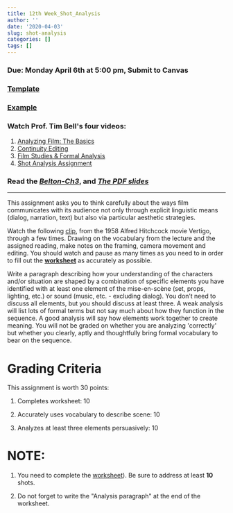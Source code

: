 ```yaml
---
title: 12th Week_Shot_Analysis
author: ''
date: '2020-04-03'
slug: shot-analysis
categories: []
tags: []
---
```


### Due: **Monday April 6th at 5:00 pm**, Submit to Canvas

### [Template](/files/12-week/worksheet.docx/)

### [Example](/files/12-week/example.pdf/)

### Watch Prof. Tim Bell's four videos:

1. [Analyzing Film: The Basics](https://iu.mediaspace.kaltura.com/media/Analyzing+film+1A+The+basics/1_cj175nto)
2. [Continuity Editing](https://iu.mediaspace.kaltura.com/media/Analyzing+film+2A+Continuity+editing/1_780nzqxp)
3. [Film Studies & Formal Analysis](https://iu.mediaspace.kaltura.com/id/1_eovz3qru?width=400&height=285&playerId=26683571)
4. [Shot Analysis Assignment](https://iu.mediaspace.kaltura.com/media/Analyzing+film+4A+shot+analysis+assignment/1_xcmp4qe0)

### Read the [*Belton-Ch3*](/files/12-week/Belton-Ch3.pdf/), and [*The PDF slides*](/files/12-week/slides.pdf/)

---
This assignment asks you to think carefully about the ways film communicates with its audience not only through explicit linguistic means (dialog, narration, text) but also via particular aesthetic strategies.

Watch the following [clip](https://www.youtube.com/watch?v=d-kcczAff40&t=21s), from the 1958 Alfred Hitchcock movie Vertigo, through a few times. Drawing on the vocabulary from the lecture and the assigned reading, make notes on the framing, camera movement and editing. You should watch and pause as many times as you need to in order to fill out the [**worksheet**](/files/12-week/worksheet.docx/) as accurately as possible.

Write a paragraph describing how your understanding of the characters and/or situation are shaped by a combination of specific elements you have identified with at least one element of the mise-en-scène (set, props, lighting, etc.) or sound (music, etc. - excluding dialog). You don’t need to discuss all elements, but you should discuss at least three. A weak analysis will list lots of formal terms but not say much about how they function in the sequence. A good analysis will say how elements work together to create meaning. You will not be graded on whether you are analyzing 'correctly' but whether you clearly, aptly and thoughtfully bring formal vocabulary to bear on the sequence.

# Grading Criteria

This assignment is worth 30 points:

1. Completes worksheet: 10

2. Accurately uses vocabulary to describe scene: 10

3. Analyzes at least three elements persuasively: 10


# NOTE:

1. You need to complete the [worksheet](/files/12-week/worksheet.docx/)). Be sure to address at least **10** shots. 

2. Do not forget to write the "Analysis paragraph" at the end of the worksheet. 
